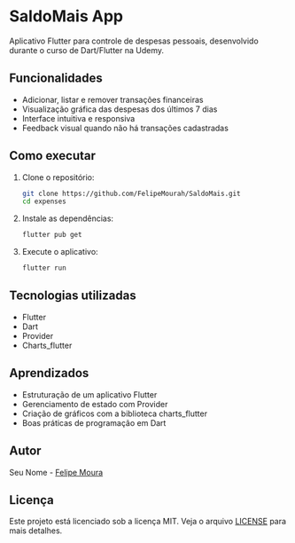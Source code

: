 # SaldoMais App

Aplicativo Flutter para controle de despesas pessoais, desenvolvido durante o curso de Dart/Flutter na Udemy.

## Funcionalidades

- Adicionar, listar e remover transações financeiras
- Visualização gráfica das despesas dos últimos 7 dias
- Interface intuitiva e responsiva
- Feedback visual quando não há transações cadastradas



## Como executar

1. Clone o repositório:
   ```sh
   git clone https://github.com/FelipeMourah/SaldoMais.git
   cd expenses
   ```
2. Instale as dependências:
   ```sh
   flutter pub get
   ```
3. Execute o aplicativo:
   ```sh
   flutter run
   ```

## Tecnologias utilizadas

- Flutter
- Dart
- Provider
- Charts_flutter

## Aprendizados

- Estruturação de um aplicativo Flutter
- Gerenciamento de estado com Provider
- Criação de gráficos com a biblioteca charts_flutter
- Boas práticas de programação em Dart

## Autor

Seu Nome - [Felipe Moura](https://github.com/FelipeMourah)

## Licença

Este projeto está licenciado sob a licença MIT. Veja o arquivo [LICENSE](LICENSE) para mais detalhes.

